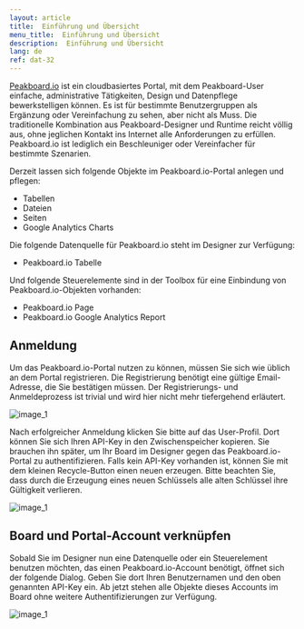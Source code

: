 ```yaml
---
layout: article
title:  Einführung und Übersicht
menu_title:  Einführung und Übersicht
description:  Einführung und Übersicht
lang: de
ref: dat-32
---
```

[Peakboard.io](http://peakboard.io/) ist ein cloudbasiertes Portal, mit dem Peakboard-User einfache, administrative Tätigkeiten, Design und Datenpflege bewerkstelligen können. Es ist für bestimmte Benutzergruppen als Ergänzung oder Vereinfachung zu sehen, aber nicht als Muss. Die traditionelle Kombination aus Peakboard-Designer und Runtime reicht völlig aus, ohne jeglichen Kontakt ins Internet alle Anforderungen zu erfüllen. Peakboard.io ist lediglich ein Beschleuniger oder Vereinfacher für bestimmte Szenarien.

Derzeit lassen sich folgende Objekte im Peakboard.io-Portal anlegen und pflegen:

* Tabellen
* Dateien
* Seiten
* Google Analytics Charts

Die folgende Datenquelle für Peakboard.io steht im Designer zur Verfügung:

 * Peakboard.io Tabelle

Und folgende Steuerelemente sind in der Toolbox für eine Einbindung von Peakboard.io-Objekten vorhanden:

* Peakboard.io Page
* Peakboard.io Google Analytics Report

## Anmeldung

Um das Peakboard.io-Portal nutzen zu können, müssen Sie sich wie üblich an dem Portal registrieren. Die Registrierung benötigt eine gültige Email-Adresse, die Sie bestätigen müssen. Der Registrierungs- und Anmeldeprozess ist trivial und wird hier nicht mehr tiefergehend erläutert.


![image_1](/assets/images/peakboard-io/intro/peakboardio_01.png)

Nach erfolgreicher Anmeldung klicken Sie bitte auf das User-Profil. Dort können Sie sich Ihren API-Key in den Zwischenspeicher kopieren. Sie brauchen ihn später, um Ihr Board im Designer gegen das Peakboard.io-Portal zu authentifizieren. Falls kein API-Key vorhanden ist, können Sie mit dem kleinen Recycle-Button einen neuen erzeugen. Bitte beachten Sie, dass durch die Erzeugung eines neuen Schlüssels alle alten Schlüssel ihre Gültigkeit verlieren.



![image_1](/assets/images/peakboard-io/intro/peakboardio_02.png)

## Board und Portal-Account verknüpfen

Sobald Sie im Designer nun eine Datenquelle oder ein Steuerelement benutzen möchten, das einen Peakboard.io-Account benötigt, öffnet sich der folgende Dialog. Geben Sie dort Ihren Benutzernamen und den oben genannten API-Key ein. Ab jetzt stehen alle Objekte dieses Accounts im Board ohne weitere Authentifizierungen zur Verfügung.

![image_1](/assets/images/peakboard-io/intro/peakboardio_03.png)
